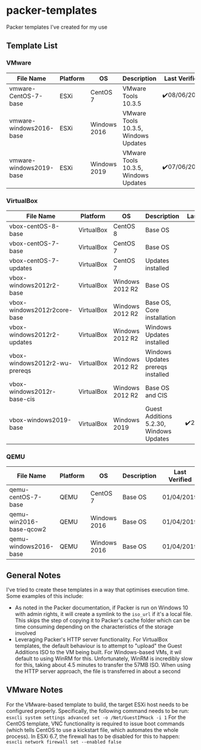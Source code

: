 # packer-templates
Packer templates I've created for my use

## Template List

### VMware
| File Name | Platform | OS | Description | Last Verified |
| --------- | ----------- | ----------- | ----------- | ----------- |
| vmware-CentOS-7-base | ESXi | CentOS 7 | VMware Tools 10.3.5 | :heavy_check_mark:08/06/2019  |
| vmware-windows2016-base | ESXi | Windows 2016 | VMware Tools 10.3.5, Windows Updates |   |
| vmware-windows2019-base | ESXi | Windows 2019 | VMware Tools 10.3.5, Windows Updates | :heavy_check_mark:07/06/2019  |

### VirtualBox
| File Name | Platform | OS | Description | Last Verified |
| --------- | ----------- | ----------- | ----------- | ----------- |
| vbox-centOS-8-base | VirtualBox | CentOS 8 | Base OS | |
| vbox-centOS-7-base | VirtualBox | CentOS 7 | Base OS | |
| vbox-centOS-7-updates | VirtualBox | CentOS 7 | Updates installed | |
| vbox-windows2012r2-base | VirtualBox | Windows 2012 R2 | Base OS | |
| vbox-windows2012r2core-base | VirtualBox | Windows 2012 R2 | Base OS, Core installation | |
| vbox-windows2012r2-updates | VirtualBox | Windows 2012 R2 | Windows Updates installed | |
| vbox-windows2012r2-wu-prereqs | VirtualBox | Windows 2012 R2 | Windows Updates prereqs installed | |
| vbox-windows2012r-base-cis | VirtualBox | Windows 2012 R2 | Base OS and CIS | |
| vbox-windows2019-base | VirtualBox | Windows 2019 | Guest Additions 5.2.30, Windows Updates | :heavy_check_mark:26/05/2019  |

### QEMU
| File Name | Platform | OS | Description | Last Verified |
| --------- | ----------- | ----------- | ----------- | ----------- |
| qemu-centOS-7-base | QEMU | CentOS 7 | Base OS | 01/04/2019 |
| qemu-win2016-base-qcow2 | QEMU | Windows 2016 | Base OS | 01/04/2019 |
| qemu-windows2016-base | QEMU | Windows 2016 | Base OS | 01/04/2019 |

## General Notes
I've tried to create these templates in a way that optimises execution time.  Some examples of this include:
* As noted in the Packer documentation, if Packer is run on Windows 10 with admin rights, it will create a symlink to the `iso_url` if it's a local file.  This skips the step of copying it to Packer's cache folder which can be time consuming depending on the characteristics of the storage involved
* Leveraging Packer's HTTP server functionality.  For VirtualBox templates, the default behaviour is to attempt to "upload" the Guest Additions ISO to the VM being built.  For Windows-based VMs, it wil default to using WinRM for this.  Unfortunately, WinRM is incredibly slow for this, taking about 4.5 minutes to transfer the 57MB ISO.  When using the HTTP server approach, the file is transferred in about a second

## VMware Notes
For the VMware-based template to build, the target ESXi host needs to be configured properly.  Specifically, the following command needs to be run:
`esxcli system settings advanced set -o /Net/GuestIPHack -i 1`
For the CentOS template, VNC functionality is required to issue boot commands (which tells CentOS to use a kickstart file, which automates the whole process).  In ESXi 6.7, the firewall has to be disabled for this to happen:
`esxcli network firewall set --enabled false`
